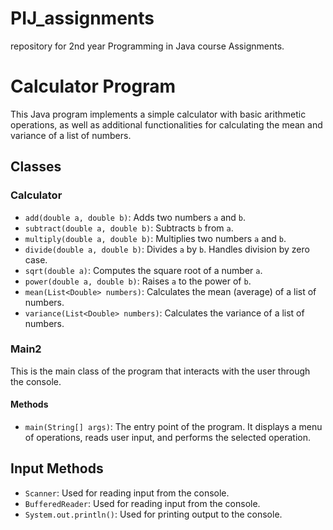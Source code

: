 # PIJ_assignments
repository for 2nd year Programming in Java course Assignments.
# Calculator Program

This Java program implements a simple calculator with basic arithmetic operations, as well as additional functionalities for calculating the mean and variance of a list of numbers.

## Classes

### Calculator

- `add(double a, double b)`: Adds two numbers `a` and `b`.
- `subtract(double a, double b)`: Subtracts `b` from `a`.
- `multiply(double a, double b)`: Multiplies two numbers `a` and `b`.
- `divide(double a, double b)`: Divides `a` by `b`. Handles division by zero case.
- `sqrt(double a)`: Computes the square root of a number `a`.
- `power(double a, double b)`: Raises `a` to the power of `b`.
- `mean(List<Double> numbers)`: Calculates the mean (average) of a list of numbers.
- `variance(List<Double> numbers)`: Calculates the variance of a list of numbers.

### Main2

This is the main class of the program that interacts with the user through the console.

#### Methods

- `main(String[] args)`: The entry point of the program. It displays a menu of operations, reads user input, and performs the selected operation.

## Input Methods

- `Scanner`: Used for reading input from the console.
- `BufferedReader`: Used for reading input from the console.
- `System.out.println()`: Used for printing output to the console.
